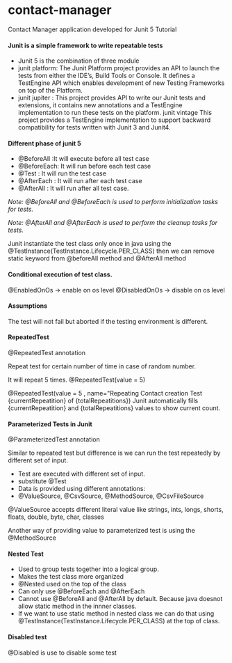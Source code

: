 # contact-manager
Contact Manager application developed for Junit 5 Tutorial


#### Junit is a simple framework to write repeatable tests

* Junit 5 is the combination of three module
* junit platform: The Junit Platform project provides an API to launch the tests from either the IDE’s, Build Tools or Console. It defines a TestEngine API which enables development of new Testing Frameworks on top of the Platform.
* junit jupiter : This project provides API to write our Junit tests and extensions, it contains new annotations and a TestEngine implementation to run these tests on the platform.
junit vintage This project provides a TestEngine implementation to support backward compatibility for tests written with Junit 3 and Junit4.


#### Different phase of junit 5
- @BeforeAll :It will execute before all test case
- @BeforeEach: It will run before each test case
- @Test : It will run the test case
- @AfterEach : It will run after each test case
- @AfterAll : It will run after all test case.

_Note: @BeforeAll and @BeforeEach is  used to perform initialization tasks for tests._

_Note: @AfterAll and @AfterEach is used to perform the cleanup tasks for tests._

Junit instantiate  the test class only once in java using the @TestInstance(TestInstance.Lifecycle.PER_CLASS) then we can remove static keyword from @beforeAll method and @AfterAll method

#### Conditional execution of test class.
@EnabledOnOs -> enable on os level
@DisabledOnOs -> disable on os level


#### Assumptions

The test will not fail but aborted if the testing environment is different.


#### RepeatedTest

@RepeatedTest annotation

Repeat test for certain number of time in case of random number.

It will repeat 5 times.
@RepeatedTest(value = 5)

@RepeatedTest(value = 5 , name="Repeating Contact creation Test {currentRepeatition} of {totalRepeatitions})
Junit automatically fills {currentRepeatition} and {totalRepeatitions} values to show current count.


#### Parameterized Tests in Junit
@ParameterizedTest annotation

Similar to repeated test but difference is we can run the test repeatedly by different set of input.

- Test are executed with different set of input.
- substitute @Test
- Data is provided using different annotations:
- @ValueSource, @CsvSource, @MethodSource, @CsvFileSource

@ValueSource accepts different literal value like strings, ints, longs, shorts, floats, double, byte, char, classes

Another way of providing value to parameterized test is using the @MethodSource

#### Nested Test
- Used to group tests together into a logical group.
- Makes the test class more organized
- @Nested used on the  top of the class
- Can only use @BeforeEach and @AfterEach
- Cannot use @BeforeAll and @AfterAll by default. Because java doesnot allow static method in the innner classes.
- If we want to use static method in nested class we can do that using @TestInstance(TestInstance.Lifecycle.PER_CLASS) at the top of class.


#### Disabled test
@Disabled is use to disable some test

